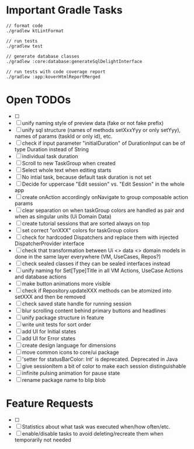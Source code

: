 # Important Gradle Tasks

```
// format code
./gradlew ktLintFormat

// run tests
./gradlew test

// generate database classes
./gradlew :core:database:generateSqlDelightInterface

// run tests with code coverage report
./gradlew :app:koverHtmlReportMerged
```

# Open TODOs
- [ ]
- [ ] unify naming style of preview data (fake or not fake prefix)
- [ ] unify sql structure (names of methods setXxxYyy or only setYyy), names of params (taskId or only id), etc.
- [ ] check if input parameter "initialDuration" of DurationInput can be of type Duration instead of String
- [ ] individual task duration
- [ ] Scroll to new TaskGroup when created
- [ ] Select whole text when editing starts
- [ ] No intial task, because default task duration is not set
- [ ] Decide for uppercase "Edit session" vs. "Edit Session" in the whole app
- [ ] create onAction accordingly onNavigate to group composable action params
- [ ] clear separation on when taskGroup colors are handled as pair and when as singular units (Ui Domain Data)
- [ ] create tutorial sessions that are sorted always on top
- [ ] set correct "onXXX" colors for taskGroup colors
- [ ] check for hardcoded Dispatchers and replace them with injected DispatcherProvider interface
- [ ] check that transformation between Ui <> data <> domain models in done in the same layer everywhere (VM, UseCases, Repos?)
- [ ] check sealed classes if they can be sealed interfaces instead
- [ ] unify naming for Set[Type]Title in all VM Actions, UseCase Actions and database actions
- [ ] make button animations more visible
- [ ] check if Repository.updateXXX methods can be atomized into setXXX and then be removed
- [ ] check saved state handle for running session
- [ ] blur scrolling content behind primary buttons and headlines
- [ ] unify package structure in feature
- [ ] write unit tests for sort order
- [ ] add UI for Initial states
- [ ] add UI for Error states
- [ ] create design language for dimensions
- [ ] move common icons to core/ui package
- [ ] 'setter for statusBarColor: Int' is deprecated. Deprecated in Java
- [ ] give sessionItem a bit of color to make each session distinguishable
- [ ] infinite pulsing animation for pause state
- [ ] rename package name to blip blob

# Feature Requests
- [ ]
- [ ] Statistics about what task was executed when/how often/etc.
- [ ] enable/disable tasks to avoid deleting/recreate them when temporarily not needed
